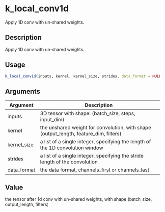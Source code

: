# k_local_conv1d


Apply 1D conv with un-shared weights.




## Description

Apply 1D conv with un-shared weights.





## Usage
```r
k_local_conv1d(inputs, kernel, kernel_size, strides, data_format = NULL)
```




## Arguments


Argument      |Description
------------- |----------------
inputs | 3D tensor with shape: (batch_size, steps, input_dim)
kernel | the unshared weight for convolution, with shape (output_length, feature_dim, filters)
kernel_size | a list of a single integer, specifying the length of the 1D convolution window
strides | a list of a single integer, specifying the stride length of the convolution
data_format | the data format, channels_first or channels_last





## Value

the tensor after 1d conv with un-shared weights, with shape
(batch_size, output_length, filters)





